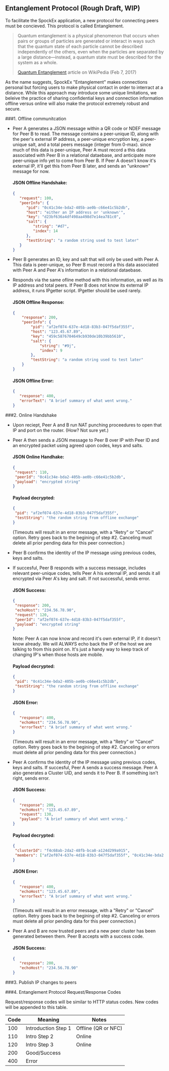 ## Entanglement Protocol (Rough Draft, WIP)

To facilitate the SpockEx application, a new protocol for connecting peers must be concieved. This protocol is called Entanglement.

> Quantum entanglement is a physical phenomenon that occurs when pairs or groups of particles are generated or interact in ways such that the quantum state of each particle cannot be described independently of the others, even when the particles are separated by a large distance—instead, a quantum state must be described for the system as a whole.
> 
> [Quantum Entanglement](https://en.wikipedia.org/wiki/Quantum_entanglement) article on WikiPedia (Feb 7, 2017)

As the name suggests, SpockEx "Entanglement" makes connections personal but forcing users to make physical contact in order to interract at a distance. While this approach may introduce some unique limitations, we beleive the practice of sharing confidential keys and connection information offline versus online will also make the protocol extremely robust and secure.

###1. Offline communitcation

* Peer A generates a JSON message within a QR code or NDEF message for Peer B to read. The message contains a peer-unique ID, along with the peer's external IP address, a peer-unique encryption key, a peer-unique salt, and a total peers message (integer from 0-max). since much of this data is peer-unique, Peer A must record a this data associated with Peer B in a relational dataebase, and anticipate more peer-unique info yet to come from Peer B. If Peer A doesn't know it's external IP, it'll get this from Peer B later, and sends an "unknown" message for now.

   #### JSON Offline Handshake: 
   
   ```json
   {
      "request": 100,
      "peerInfo": {
         "pid": "0c41c34e-bda2-405b-ae0b-c66e41c5b2db",
         "host": "either an IP address or 'unknown'",
         "key": "d23bf636a4df498aa498d7e14ea781c0",
         "salt": {
            "string": "#d7",
            "index": 14
         },
         "testString": "a random string used to test later"
      }
   }
   ```

* Peer B generates an ID, key and salt that will only be used with Peer A. This data is peer-unique, so Peer B must record a this data associated with Peer A and Peer A's information in a relational dataebase. 
* Responds via the same ofline method with this information, as well as its IP address and total peers. If Peer B does not know its external IP address, it runs IPgetter script. IPgetter should be used rarely.

   #### JSON Offline Response: 
   
   ```json
   {
	   "response": 200,
	   "peerInfo": {
		   "pid": "af2ef074-637e-4d18-83b3-047f5daf355f",
		   "host": "123.45.67.89",
		   "key": "459c5876704649cb930de10b39bb5610",
		   "salt": {
			   "string": "#9j",
			   "index": 9
		   },
		   "testString": "a random string used to test later"
	   }
   }
   ```

   #### JSON Offline Error: 
   
   ```json
   {
      "response": 400, 
      "errorText": "A brief summary of what went wrong."
   }
   ```

###2. Online Handshake

* Upon reciept, Peer A and B run NAT punching proceedures to open that IP and port on the router. (How? Not sure yet.)
* Peer A then sends a JSON message to Peer B over IP with Peer ID and an encrypted packet using agreed upon codes, keys and salts.

   #### JSON Online Handhake: 
   
   ```json
   {
	"request": 110,
	"peerId": "0c41c34e-bda2-405b-ae0b-c66e41c5b2db",
	"payload": "encrypted string"
   }
   ```
   
   #### Payload decrypted:
   
   ```json
   {
	"pid": "af2ef074-637e-4d18-83b3-047f5daf355f",
	"testString": "the random string from offline exchange"
   }
   ```
   
   (Timeouts will result in an error message, with a "Retry" or "Cancel" option. Retry goes back to the begining of step #2. Canceling must delete all prior pending data for this peer connection.)

* Peer B confirms the identity of the IP message using previous codes, keys and salts.
* If succesful, Peer B responds with a success message, includes relevant peer-unique codes, tells Peer A his external IP, and sends it all encrypted via Peer A's key and salt. If not successful, sends error.

   #### JSON Success: 
   
   ```json
   {
	"response": 200,
	"echoHost": "234.56.78.90",
	"request": 120,
	"peerId": "af2ef074-637e-4d18-83b3-047f5daf355f",
	"payload": "encrypted string"
   }
   ```
   
   Note: Peer A can now know and record it's own external IP, if it doesn't know already. We will ALWAYS echo back the IP of the host we are talking to from this point on. It's just a handy way to keep track of changing IP's when those hosts are mobile.
   
   #### Payload decrypted:
   
   ```json
   {
	"pid": "0c41c34e-bda2-405b-ae0b-c66e41c5b2db",
	"testString": "the random string from offline exchange"
   }
   ```

   #### JSON Error: 
   
   ```json
   {
      "response": 400, 
      "echoHost": "234.56.78.90",
      "errorText": "A brief summary of what went wrong."
   }
   ```
   
   (Timeouts will result in an error message, with a "Retry" or "Cancel" option. Retry goes back to the begining of step #2. Canceling or errors must delete all prior pending data for this peer connection.)

* Peer A confirms the identity of the IP message using previous codes, keys and salts. If succesful, Peer A sends a success message. Peer A also generates a Cluster UID, and sends it to Peer B. If something isn't right, sends error.

   #### JSON Success:  
   
   ```json
   {
      "response": 200, 
      "echoHost": "123.45.67.89",
      "request": 130,
      "paylaod": "A brief summary of what went wrong."
   }
   ```
   
   #### Payload decrypted:
   
   ```json
   {
	"clusterId": "f4c68ab-2da2-48fb-bca8-a124d299a915",
	"members": ["af2ef074-637e-4d18-83b3-047f5daf355f", "0c41c34e-bda2-405b-ae0b-c66e41c5b2db"]
   }
   ```

   #### JSON Error: 
   
   ```json
   {
      "response": 400, 
      "echoHost": "123.45.67.89",
      "errorText": "A brief summary of what went wrong."
   }
   ```
   
   (Timeouts will result in an error message, with a "Retry" or "Cancel" option. Retry goes back to the begining of step #2. Canceling or errors must delete all prior pending data for this peer connection.)

* Peer A and B are now trusted peers and a new peer cluster has been generated between them. Peer B accepts with a success code.

   #### JSON Success: 
   
   ```json
   {
      "response": 200, 
      "echoHost": "234.56.78.90"
   }
   ```

###3. Publish IP changes to peers

###4. Entanglement Protocol Request/Response Codes

Request/response codes will be similar to HTTP status codes. New codes will be appended to this table.

| Code          | Meaning             | Notes               |
| ------------- | ------------------- | ------------------- |
| 100           | Introduction Step 1 | Offline (QR or NFC) |
| 110           | Intro Step 2        | Online              |
| 120           | Intro Step 3        | Online              |
| 200           | Good/Success        |                     |
| 400           | Error               |                     |
